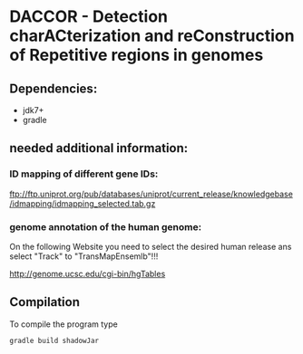 # DACCOR - Detection charACterization and reConstruction of Repetitive regions in genomes

## Dependencies:

- jdk7+
- gradle

## needed additional information:

### ID mapping of different gene IDs:

ftp://ftp.uniprot.org/pub/databases/uniprot/current_release/knowledgebase/idmapping/idmapping_selected.tab.gz

### genome annotation of the human genome:

On the following Website you need to select the desired human release ans select "Track" to "TransMapEnsemlb"!!!

http://genome.ucsc.edu/cgi-bin/hgTables

## Compilation

To compile the program type
<pre><code>gradle build shadowJar</code></pre>

